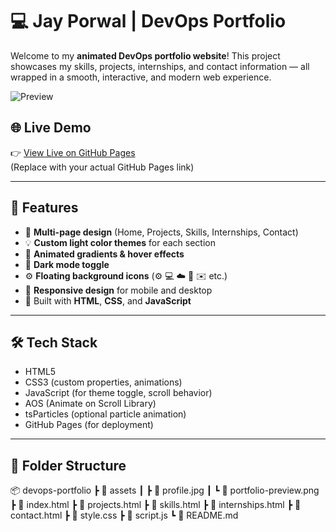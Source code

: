 # 💻 Jay Porwal | DevOps Portfolio

Welcome to my **animated DevOps portfolio website**! This project showcases my skills, projects, internships, and contact information — all wrapped in a smooth, interactive, and modern web experience.

![Preview](assets/portfolio-preview.png) <!-- Replace with your screenshot path -->

## 🌐 Live Demo

👉 [View Live on GitHub Pages](https://yourusername.github.io/devops-portfolio/)  
(Replace with your actual GitHub Pages link)

---

## 🚀 Features

- 🎨 **Multi-page design** (Home, Projects, Skills, Internships, Contact)
- 💡 **Custom light color themes** for each section
- 🌈 **Animated gradients & hover effects**
- 🌙 **Dark mode toggle**
- ⚙️ **Floating background icons** (⚙️ 💻 ☁️ 🧠 ✉️ etc.)
- 🎯 **Responsive design** for mobile and desktop
- 🧩 Built with **HTML**, **CSS**, and **JavaScript**

---

## 🛠️ Tech Stack

- HTML5
- CSS3 (custom properties, animations)
- JavaScript (for theme toggle, scroll behavior)
- AOS (Animate on Scroll Library)
- tsParticles (optional particle animation)
- GitHub Pages (for deployment)

---

## 📁 Folder Structure

📦 devops-portfolio
┣ 📂 assets
┃ ┣ 📄 profile.jpg
┃ ┗ 📄 portfolio-preview.png
┣ 📄 index.html
┣ 📄 projects.html
┣ 📄 skills.html
┣ 📄 internships.html
┣ 📄 contact.html
┣ 📄 style.css
┣ 📄 script.js
┗ 📄 README.md
